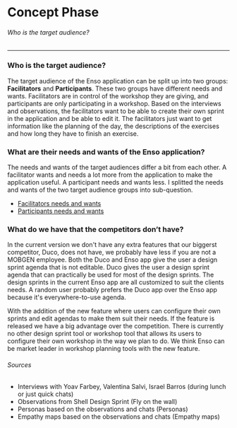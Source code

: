# Concept Phase
###### Who is the target audience?
---

### Who is the target audience?
The target audience of the Enso application can be split up into two groups: **Facilitators** and **Participants**. These two groups have different needs and wants. Facilitators are in control of the workshop they are giving, and participants are only participating in a workshop. Based on the interviews and observations, the facilitators want to be able to create their own sprint in the application and be able to edit it. The facilitators just want to get information like the planning of the day, the descriptions of the exercises and how long they have to finish an exercise.

### What are their needs and wants of the Enso application?
The needs and wants of the target audiences differ a bit from each other. A facilitator wants and needs a lot more from the application to make the application useful. A participant needs and wants less. I splitted the needs and wants of the two target audience groups into sub-question.

- [Facilitators needs and wants](./what-does-a-facilitator-want.md)
- [Participants needs and wants](./what-does-a-participant-want.md)

### What do we have that the competitors don’t have?
In the current version we don't have any extra features that our biggerst competitor, Duco, does not have, we probably have less if you are not a MOBGEN employee. Both the Duco and Enso app give the user a design sprint agenda that is not editable. Duco gives the user a design sprint agenda that can practically be used for most of the design sprints. The design sprints in the current Enso app are all customized to suit the clients needs. A random user probably prefers the Duco app over the Enso app because it's everywhere-to-use agenda.

With the addition of the new feature where users can configure their own sprints and edit agendas to make them suit their needs. If the feature is released we have a big advantage over the competition. There is currently no other design sprint tool or workshop tool that allows its users to configure their own workshop in the way we plan to do. We think Enso can be market leader in workshop planning tools with the new feature.

###### Sources
- Interviews with Yoav Farbey, Valentina Salvi, Israel Barros (during lunch or just quick chats)
- Observations from Shell Design Sprint (Fly on the wall)
- Personas based on the observations and chats (Personas)
- Empathy maps based on the observations and chats (Empathy maps)